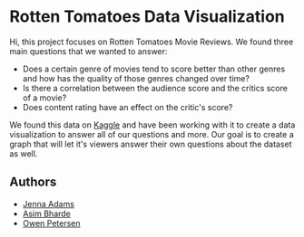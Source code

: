# Rotten Tomatoes Data Visualization

Hi, this project focuses on Rotten Tomatoes Movie Reviews. We found three main questions
that we wanted to answer:
- Does a certain genre of movies tend to score better than other genres and how has the quality of those genres changed over time?
- Is there a correlation between the audience score and the critics score of a movie?
- Does content rating have an effect on the critic's score?

We found this data on [Kaggle](https://www.kaggle.com/datasets/stefanoleone992/rotten-tomatoes-movies-and-critic-reviews-dataset?resource=download)
and have been working with it to create a data visualization to answer all of our questions and more. Our goal
is to create a graph that will let it's viewers answer their own questions about the dataset as well.
## Authors

- [Jenna Adams](https://www.github.com/jen000)
- [Asim Bharde](https://www.github.com/asim-bharde)
- [Owen Petersen](https://www.github.com/owenpetersen)
